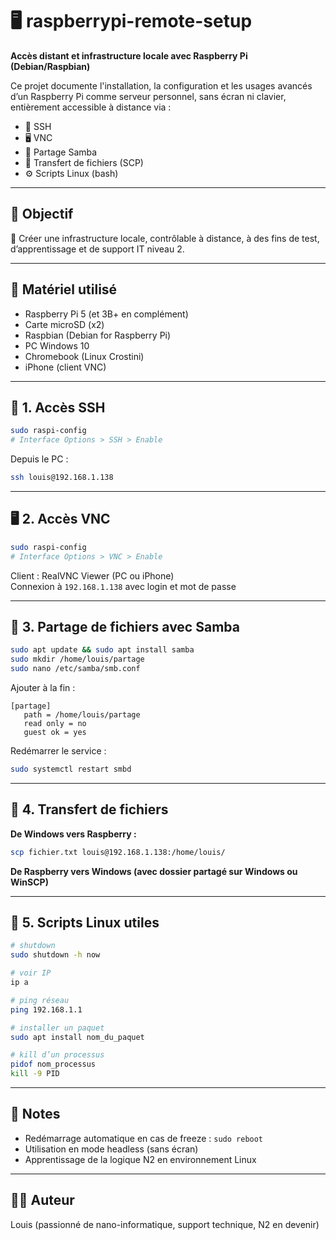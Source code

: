 # 🖥️ raspberrypi-remote-setup

**Accès distant et infrastructure locale avec Raspberry Pi (Debian/Raspbian)**

Ce projet documente l'installation, la configuration et les usages avancés d’un Raspberry Pi comme serveur personnel, sans écran ni clavier, entièrement accessible à distance via :

- 🧪 SSH
- 🖥️ VNC
- 📂 Partage Samba
- 🔁 Transfert de fichiers (SCP)
- ⚙️ Scripts Linux (bash)

---

## 🔧 Objectif

📡 Créer une infrastructure locale, contrôlable à distance, à des fins de test, d’apprentissage et de support IT niveau 2.

---

## 🧱 Matériel utilisé

- Raspberry Pi 5 (et 3B+ en complément)
- Carte microSD (x2)
- Raspbian (Debian for Raspberry Pi)
- PC Windows 10
- Chromebook (Linux Crostini)
- iPhone (client VNC)

---

## 🔐 1. Accès SSH

```bash
sudo raspi-config
# Interface Options > SSH > Enable
```

Depuis le PC :
```bash
ssh louis@192.168.1.138
```

---

## 🖥️ 2. Accès VNC

```bash
sudo raspi-config
# Interface Options > VNC > Enable
```

Client : RealVNC Viewer (PC ou iPhone)  
Connexion à `192.168.1.138` avec login et mot de passe

---

## 📂 3. Partage de fichiers avec Samba

```bash
sudo apt update && sudo apt install samba
sudo mkdir /home/louis/partage
sudo nano /etc/samba/smb.conf
```

Ajouter à la fin :
```
[partage]
   path = /home/louis/partage
   read only = no
   guest ok = yes
```

Redémarrer le service :
```bash
sudo systemctl restart smbd
```

---

## 🔁 4. Transfert de fichiers

**De Windows vers Raspberry :**
```bash
scp fichier.txt louis@192.168.1.138:/home/louis/
```

**De Raspberry vers Windows (avec dossier partagé sur Windows ou WinSCP)**

---

## 📜 5. Scripts Linux utiles

```bash
# shutdown
sudo shutdown -h now

# voir IP
ip a

# ping réseau
ping 192.168.1.1

# installer un paquet
sudo apt install nom_du_paquet

# kill d’un processus
pidof nom_processus
kill -9 PID
```

---

## 📌 Notes

- Redémarrage automatique en cas de freeze : `sudo reboot`
- Utilisation en mode headless (sans écran)
- Apprentissage de la logique N2 en environnement Linux

---

## 👨‍💻 Auteur

Louis (passionné de nano-informatique, support technique, N2 en devenir)
